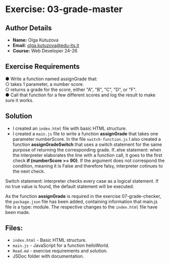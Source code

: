 # Exercise: 03-grade-master

## Author Details
- **Name:** Olga Kutuzova  
- **Email:** olga.kutuzova@edu-its.it  
- **Course:** Web Developer 24-26


## Exercise Requirements
● Write a function named assignGrade that:  
○ takes 1 parameter, a number score.  
○ returns a grade for the score, either "A", "B", "C", "D", or "F".  
● Call that function for a few different scores and log the result to make sure it 
works.  

 
## Solution
- I created an `index.html` file with basic HTML structure.
- I created a `main.js` file to write a function __assignGrade__ that takes one parameter numberScore. In the file `switch-function.js` I also created a function __assignGradeSwitch__ that uses a switch statement for the same purpose of returning the corresponding grade. 
If..else statement: when the interpreter elaborates the line with a function call, it goes to the first check __if (numberScore >= 90)__. If the argument does not correspond the condition, meaning it is False and therefore falsy, interpreter cotinues to the next check. 

Switch statement: interpreter checks every case as a logical statement. If no true value is found, the default statement will be executed. 

As the function __assignGrade__ is required in the exercise 07-grade-checker, the `package.json` file has been added, containing information that main.js file is a type: module. The respective changes to the `index.html`  file have been made. 



## Files:
- `index.html` - Basic HTML structure.
- `main.js` - JavaScript for a function helloWorld.
- `Read.md` - exercise requirements and solution. 
- JSDoc folder with documentation.